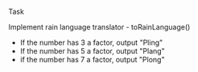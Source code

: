 Task

Implement rain language translator - toRainLanguage()

- If the number has 3 a factor, output "Pling"
- If the number has 5 a factor, output "Plang"
- if the number has 7 a factor, output "Plong"
